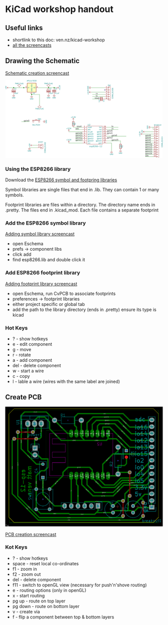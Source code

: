 # KiCad workshop handout

## Useful links

* shortlink to this doc: ven.nz/kicad-workshop
* [all the screencasts](https://www.youtube.com/playlist?list=PLmcDgdDpcaPjIBy60y22XzG036ckQI7bC)

## Drawing the Schematic

[Schematic creation screencast](https://www.youtube.com/watch?v=SAGcpGdsB4c&index=1&list=PLmcDgdDpcaPjIBy60y22XzG036ckQI7bC)

![schematic](schematic.png)

### Using the ESP8266 library

Download the [ESP8266 symbol and footpring libraries](https://github.com/mattvenn/kicad-esp8266-lib/archive/master.zip)

Symbol libraries are single files that end in .lib. They can contain 1 or many
symbols.

Footprint libraries are files within a directory. The directory name ends in
.pretty. The files end in .kicad_mod. Each file contains a separate footprint

### Add the ESP8266 symbol library

[Adding symbol library screencast](https://youtu.be/gfC7R_rTocs?list=PLmcDgdDpcaPjIBy60y22XzG036ckQI7bC&t=50)

* open Eschema
* prefs -> component libs
* click add
* find esp8266.lib and double click it

### Add ESP8266 footprint library

[Adding footprint library screencast](https://youtu.be/gfC7R_rTocs?list=PLmcDgdDpcaPjIBy60y22XzG036ckQI7bC&t=165)

* open Eschema, run CvPCB to associate footprints
* preferences -> footprint libraries
* either project specific or global tab
* add the path to the library directory (ends in .pretty) ensure its type is kicad

### Hot Keys

* ? - show hotkeys
* e - edit component
* g - move
* r - rotate
* a - add component
* del - delete component
* w - start a wire
* c - copy
* l - lable a wire (wires with the same label are joined)

## Create PCB

![layout](layout.png)

[PCB creation screencast](https://www.youtube.com/watch?v=t0hJgYAWNFI&index=2&list=PLmcDgdDpcaPjIBy60y22XzG036ckQI7bC)

### Kot Keys

* ? - show hotkeys
* space - reset local co-ordinates
* f1 - zoom in
* f2 - zoom out
* del - delete component
* f11 - switch to openGL view (necessary for push'n'shove routing)
* e - routing options (only in openGL)
* x - start routing
* pg up - route on top layer
* pg down - route on bottom layer
* v - create via
* f - flip a component between top & bottom layers
